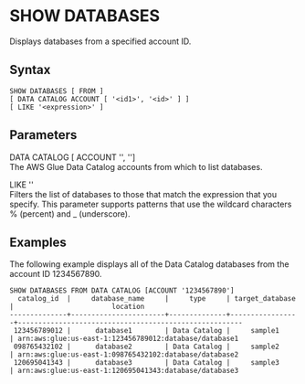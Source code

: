 # SHOW DATABASES<a name="r_SHOW_DATABASE"></a>

Displays databases from a specified account ID\.

## Syntax<a name="r_SHOW_DATABASE-syntax"></a>

```
SHOW DATABASES [ FROM ] 
[ DATA CATALOG ACCOUNT [ '<id1>', '<id>' ] ]
[ LIKE '<expression>' ]
```

## Parameters<a name="r_SHOW_DATABASE-parameters"></a>

DATA CATALOG \[ ACCOUNT '<id1>', '<id2>'\]  
The AWS Glue Data Catalog accounts from which to list databases\.

LIKE '<expression>'  
Filters the list of databases to those that match the expression that you specify\. This parameter supports patterns that use the wildcard characters % \(percent\) and \_ \(underscore\)\.

## Examples<a name="r_SHOW_DATABASE-examples"></a>

The following example displays all of the Data Catalog databases from the account ID 1234567890\.

```
SHOW DATABASES FROM DATA CATALOG [ACCOUNT '1234567890']              
  catalog_id  |     database_name     |     type     | target_database |                        location            
--------------+-----------------------+--------------+-----------------+-------------------------------------------------------
 123456789012 |      database1        | Data Catalog |     sample1     | arn:aws:glue:us-east-1:123456789012:database/database1
 098765432102 |      database2        | Data Catalog |     sample2     | arn:aws:glue:us-east-1:098765432102:database/database2
 120695041343 |      database3        | Data Catalog |     sample3     | arn:aws:glue:us-east-1:120695041343:database/database3
```